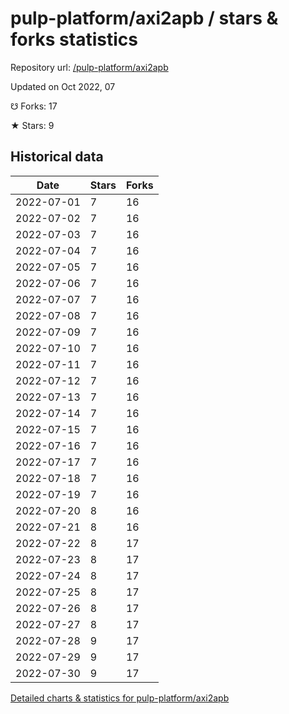 # pulp-platform/axi2apb / stars & forks statistics

Repository url: [/pulp-platform/axi2apb](https://github.com/pulp-platform/axi2apb)

Updated on Oct 2022, 07

☋ Forks: 17

★ Stars: 9

## Historical data
| Date | Stars | Forks |
|------|-------|-------|
| 2022-07-01 | 7 | 16 | 
| 2022-07-02 | 7 | 16 | 
| 2022-07-03 | 7 | 16 | 
| 2022-07-04 | 7 | 16 | 
| 2022-07-05 | 7 | 16 | 
| 2022-07-06 | 7 | 16 | 
| 2022-07-07 | 7 | 16 | 
| 2022-07-08 | 7 | 16 | 
| 2022-07-09 | 7 | 16 | 
| 2022-07-10 | 7 | 16 | 
| 2022-07-11 | 7 | 16 | 
| 2022-07-12 | 7 | 16 | 
| 2022-07-13 | 7 | 16 | 
| 2022-07-14 | 7 | 16 | 
| 2022-07-15 | 7 | 16 | 
| 2022-07-16 | 7 | 16 | 
| 2022-07-17 | 7 | 16 | 
| 2022-07-18 | 7 | 16 | 
| 2022-07-19 | 7 | 16 | 
| 2022-07-20 | 8 | 16 | 
| 2022-07-21 | 8 | 16 | 
| 2022-07-22 | 8 | 17 | 
| 2022-07-23 | 8 | 17 | 
| 2022-07-24 | 8 | 17 | 
| 2022-07-25 | 8 | 17 | 
| 2022-07-26 | 8 | 17 | 
| 2022-07-27 | 8 | 17 | 
| 2022-07-28 | 9 | 17 | 
| 2022-07-29 | 9 | 17 | 
| 2022-07-30 | 9 | 17 | 


[Detailed charts & statistics for pulp-platform/axi2apb](https://reviewgithub.com/rep/pulp-platform/axi2apb)
